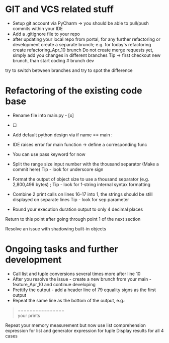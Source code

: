 # GIT and VCS related stuff
+ Setup git account via PyCharm -> you should be able to pull/push commits within your IDE
+ Add a .gitignore file to your repo
+ after updating your local repo from portal, for any further refactoring or development create a separate brunch; e.g. for today's refactoring create refactoring_Apr_10 brunch Do not create merge requests yet, simply add you changes in different branches Tip -> first checkout new brunch, than start coding # brunch dev

try to switch between branches and try to spot the difference

# Refactoring of the existing code base
+ Rename file into main.py - [x]

- [ ]

+ Add default python design via if name == main :

+ IDE raises error for main function -> define a corresponding func
+ You can use pass keyword for now


+ Split the range size input number with the thousand separator (Make a commit here) Tip - look for underscore sign

+ Format the output of object size to use a thousand separator (e.g. 2,800,496 bytes) ; Tip - look for f-string internal syntax formatting

+ Combine 2 print calls on lines 16-17 into 1, the strings should be still displayed on separate lines Tip - look for sep parameter

+ Round your execution duration output to only 4 decimal places

Return to this point after going through point 1 of the next section

Resolve an issue with shadowing built-in objects

# Ongoing tasks and further development
+ Call list and tuple conversions several times more after line 10
+ After you resolve the issue - create a new brunch from your main - feature_Apr_10 and continue developing
+ Prettify the output - add a header line of 79 equality signs as the first output
+ Repeat the same line as the bottom of the output, e.g.:
>  ================  
> your prints  

Repeat your memory measurement but now use list comprehension expression for list and generator expression for tuple
Display results for all 4 cases
